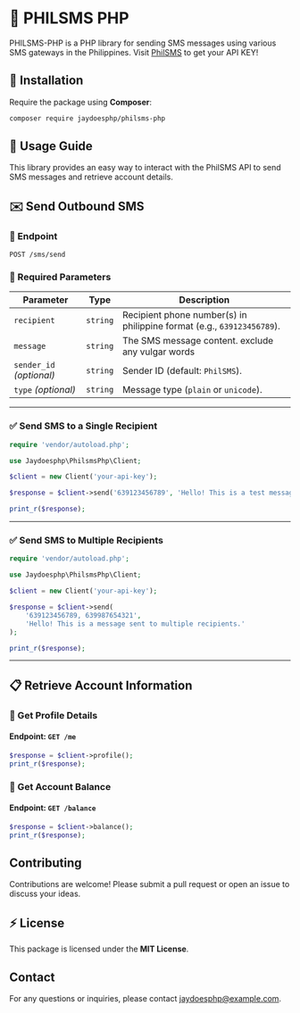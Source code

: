 # 📡 PHILSMS PHP

PHILSMS-PHP is a PHP library for sending SMS messages using various SMS gateways
in the Philippines. Visit [PhilSMS](https://www.philsms.com/) to get your API
KEY!

## 🚀 Installation

Require the package using **Composer**:

```bash
composer require jaydoesphp/philsms-php
```

## 📖 Usage Guide

This library provides an easy way to interact with the PhilSMS API to send SMS
messages and retrieve account details.

## ✉️ Send Outbound SMS

### 🔹 Endpoint

`POST /sms/send`

### 🔹 Required Parameters

| Parameter                | Type     | Description                                                            |
| ------------------------ | -------- | ---------------------------------------------------------------------- |
| `recipient`              | `string` | Recipient phone number(s) in philippine format (e.g., `639123456789`). |
| `message`                | `string` | The SMS message content. exclude any vulgar words                      |
| `sender_id` _(optional)_ | `string` | Sender ID (default: `PhilSMS`).                                        |
| `type` _(optional)_      | `string` | Message type (`plain` or `unicode`).                                   |

---

### ✅ Send SMS to a **Single Recipient**

```php
require 'vendor/autoload.php';

use Jaydoesphp\PhilsmsPhp\Client;

$client = new Client('your-api-key');

$response = $client->send('639123456789', 'Hello! This is a test message.');

print_r($response);
```

---

### ✅ Send SMS to **Multiple Recipients**

```php
require 'vendor/autoload.php';

use Jaydoesphp\PhilsmsPhp\Client;

$client = new Client('your-api-key');

$response = $client->send(
    '639123456789, 639987654321',
    'Hello! This is a message sent to multiple recipients.'
);

print_r($response);
```

---

## 📋 Retrieve Account Information

### 🔹 Get Profile Details

#### Endpoint: `GET /me`

```php
$response = $client->profile();
print_r($response);
```

### 🔹 Get Account Balance

#### Endpoint: `GET /balance`

```php
$response = $client->balance();
print_r($response);
```

## Contributing

Contributions are welcome! Please submit a pull request or open an issue to
discuss your ideas.

## ⚡ License

This package is licensed under the **MIT License**.

## Contact

For any questions or inquiries, please contact
[jaydoesphp@example.com](mailto:jaydoesphp@gmail.com).
